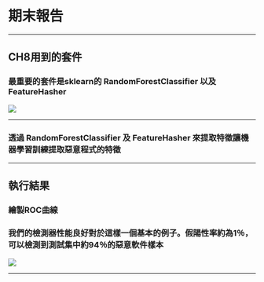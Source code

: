 # 期末報告

---

## CH8用到的套件
### 最重要的套件是sklearn的 RandomForestClassifier 以及 FeatureHasher 
![](https://imgur.com/MD2fKGL.png)

---

### 透過 RandomForestClassifier  及 FeatureHasher 來提取特徵讓機器學習訓練提取惡意程式的特徵 


---

## 執行結果

### 繪製ROC曲線
### 我們的檢測器性能良好對於這樣一個基本的例子。假陽性率約為1％，可以檢測到測試集中約94％的惡意軟件樣本 

![](https://imgur.com/k4Yp1gu.png)

---


